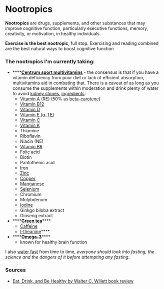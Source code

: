 # Nootropics

**Nootropics** are drugs, supplements, and other substances that may improve cognitive function, particularly executive functions, memory, creativity, or motivation, in healthy individuals.

**Exercise is the best nootropic**, full stop. Exercising and reading combined are the best natural ways to boost cognitive function

### The nootropics I'm currently taking: 

* \*\*\*\*[**Centrum sport multivitamins**](https://www.centrum.co.uk/product/centrum-performance) - the consensus is that if you have a vitamin deficiency from poor diet or lack of efficient absorption, multivitamins aid in combating that. There is a caveat of as long as you consume the supplements within moderation and drink plenty of water to avoid [kidney stones](https://blog.providence.org/archive/do-supplements-cause-kidney-stones), [ingredients](https://www.centrum.co.uk/product/centrum-performance):
  * [Vitamin A ](https://www.nhs.uk/conditions/vitamins-and-minerals/vitamin-a/)\(RE\) \(50% as [beta-carotene\)](https://www.nhs.uk/conditions/vitamins-and-minerals/others/)
  * [Vitamin B12](https://www.nhs.uk/conditions/vitamins-and-minerals/vitamin-b/)
  * [Vitamin D](https://www.nhs.uk/conditions/vitamins-and-minerals/vitamin-d/)
  * [Vitamin E \(α-TE\)](https://www.nhs.uk/conditions/vitamins-and-minerals/vitamin-e/)
  * [Vitamin C](https://www.nhs.uk/conditions/vitamins-and-minerals/vitamin-c/)
  * [Vitamin K](https://www.nhs.uk/conditions/vitamins-and-minerals/vitamin-k/)
  * Thiamine
  * Riboflavin
  * Niacin \(NE\)
  * [Vitamin B6](https://www.nhs.uk/conditions/vitamins-and-minerals/vitamin-b/)
  * [Folic acid](https://www.nhs.uk/conditions/vitamins-and-minerals/vitamin-b/)
  * Biotin
  * Pantothenic acid
  * [Iron](https://www.nhs.uk/conditions/vitamins-and-minerals/iron/)
  * [Zinc](https://www.nhs.uk/conditions/vitamins-and-minerals/others/)
  * [Copper](https://www.nhs.uk/conditions/vitamins-and-minerals/others/)
  * [Manganese](https://www.nhs.uk/conditions/vitamins-and-minerals/others/)
  * [Selenium](https://www.nhs.uk/conditions/vitamins-and-minerals/others/)
  * Chromium
  * Molybdenum
  * [Iodine](https://www.nhs.uk/conditions/vitamins-and-minerals/iodine/)
  * Ginkgo biloba extract
  * Ginseng extract
* \*\*\*\*[**Green tea**](https://www.medicalnewstoday.com/articles/269538)\*\*\*\*
  * [Caffeine](https://www.health.harvard.edu/staying-healthy/coffee-more-links-to-health-than-harm)
  * [l-theanine](https://www.medicalnewstoday.com/articles/324120#benefits)\*\*\*\*
* \*\*\*\*[**Omega-3**](https://www.hsph.harvard.edu/nutritionsource/what-should-you-eat/fats-and-cholesterol/types-of-fat/omega-3-fats/)\*\*\*\*
  * known for healthy brain function

I also [water fast](https://www.healthline.com/nutrition/water-fasting) from time to time, _everyone should look into fasting, the science and the dangers of it before attempting any fasting_.

### Sources

* [Eat, Drink, and Be Healthy by Walter C. Willett book review](http://www.futurecasts.com/book%20review%204-11.htm)

